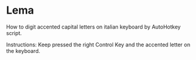 # Lema
How to digit accented capital letters on italian keyboard by AutoHotkey script.

Instructions:
Keep pressed the right Control Key and the accented letter on the keyboard.
